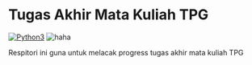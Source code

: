# Tugas Akhir Mata Kuliah TPG

[![Python3](https://img.shields.io/badge/language-Python3-red)](https://img.shields.io/badge/language-Python3-red)
![haha](https://img.shields.io/badge/status-on_progress%20%F0%9F%9A%A7-yellow)


Respitori ini guna untuk melacak progress tugas akhir mata kuliah TPG

